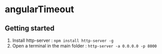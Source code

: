 # angularTimeout

## Getting started

1. Install http-server :
`npm install http-server -g`
2. Open a terminal in the main folder : `http-server -a 0.0.0.0 -p 8000`
